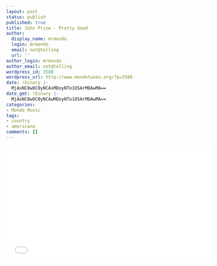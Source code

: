 ```yaml
---
layout: post
status: publish
published: true
title: John Prine - Pretty Good
author:
  display_name: mrmondo
  login: mrmondo
  email: not@telling
  url: ''
author_login: mrmondo
author_email: not@telling
wordpress_id: 3588
wordpress_url: http://www.mondotunes.org/?p=3588
date: !binary |-
  MjAxNC0wOC0yNCAxMDoyNTo1OSArMDAwMA==
date_gmt: !binary |-
  MjAxNC0wOC0yNCAwMDoyNTo1OSArMDAwMA==
categories:
- Mondo Music
tags:
- country
- americana
comments: []
---
```

<iframe width="560" height="315" src="//www.youtube.com/embed/sjHf6kvpY40" frameborder="0"> </iframe>
